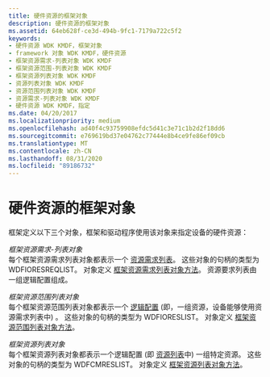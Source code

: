 ```yaml
---
title: 硬件资源的框架对象
description: 硬件资源的框架对象
ms.assetid: 64eb628f-ce3d-494b-9fc1-7179a722c5f2
keywords:
- 硬件资源 WDK KMDF，框架对象
- framework 对象 WDK KMDF，硬件资源
- 框架资源需求-列表对象 WDK KMDF
- 框架资源范围-列表对象 WDK KMDF
- 框架资源列表对象 WDK KMDF
- 资源列表对象 WDK KMDF
- 资源范围列表对象 WDK KMDF
- 资源需求-列表对象 WDK KMDF
- 硬件资源 WDK KMDF，指定
ms.date: 04/20/2017
ms.localizationpriority: medium
ms.openlocfilehash: ad40f4c93759908efdc5d41c3e71c1b2d2f18dd6
ms.sourcegitcommit: e769619bd37e04762c77444e8b4ce9fe86ef09cb
ms.translationtype: MT
ms.contentlocale: zh-CN
ms.lasthandoff: 08/31/2020
ms.locfileid: "89186732"
---
```

# <a name="framework-objects-for-hardware-resources"></a>硬件资源的框架对象


框架定义以下三个对象，框架和驱动程序使用该对象来指定设备的硬件资源：

<a href="" id="framework-resource-requirements-list-objects"></a>*框架资源需求-列表对象*  
每个框架资源需求列表对象都表示一个 [资源需求列表](../kernel/hardware-resources.md)。 这些对象的句柄的类型为 WDFIORESREQLIST。 对象定义 [框架资源需求列表对象方法](/windows-hardware/drivers/ddi/wdfresource/)。 资源要求列表由一组逻辑配置组成。

<a href="" id="framework-resource-range-list-objects"></a>*框架资源范围列表对象*  
每个框架资源范围列表对象都表示一个 [逻辑配置](../kernel/hardware-resources.md#ddk-logical-configurations-kg) (即，一组资源，设备能够使用资源需求列表中) 。 这些对象的句柄的类型为 WDFIORESLIST。 对象定义 [框架资源范围列表对象方法](/windows-hardware/drivers/ddi/wdfresource/)。

<a href="" id="framework-resource-list-objects"></a>*框架资源列表对象*  
每个框架资源列表对象都表示一个逻辑配置 (即 [资源列表](../kernel/hardware-resources.md)中) 一组特定资源。 这些对象的句柄的类型为 WDFCMRESLIST。 对象定义 [框架资源列表对象方法](/windows-hardware/drivers/ddi/wdfresource/)。

 

